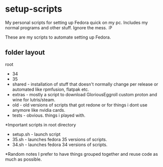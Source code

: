 # setup-scripts
My personal scripts for setting up Fedora quick on my pc.
Includes my normal programs and other stuff. Ignore the mess. :P

These are my scripts to automate setting up Fedora.

folder layout
-------------
root
* 34
* 35
* shared - installation of stuff that doesn't normally change per release or automated like rpmfusion, flatpak etc.
* extras - mostly a script to download GloriousEggroll custom proton and wine for lutris/steam.
* old - old versions of scripts that got redone or for things i dont use anymore like nvidia cards.
* tests - obvious. things i played with.


*Important scripts in root directory
* setup.sh - launch script
* 35.sh - launches fedora 35 versions of scripts.
* 34.sh - launches fedora 34 versions of scripts.

*Random notes
I prefer to have things grouped together and reuse code as much as possible.